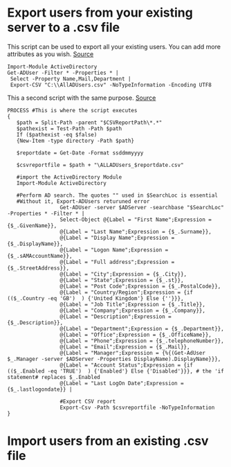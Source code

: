 # Export users from your existing server to a .csv file
This script can be used to export all your existing users. You can add more attributes as you wish. 
[Source](http://www.morgantechspace.com/2014/11/Export-AD-Users-to-CSV-using-Powershell.html#exportll)

```
Import-Module ActiveDirectory
Get-ADUser -Filter * -Properties * |
 Select -Property Name,Mail,Department | 
 Export-CSV "C:\\AllADUsers.csv" -NoTypeInformation -Encoding UTF8
 ```
 This a second script with the same purpose.
 [Source](https://gallery.technet.microsoft.com/scriptcenter/Powershell-script-to-5edcdaea)
 
 
 ```
PROCESS #This is where the script executes 
{ 
    $path = Split-Path -parent "$CSVReportPath\*.*" 
    $pathexist = Test-Path -Path $path 
    If ($pathexist -eq $false) 
    {New-Item -type directory -Path $path} 
     
    $reportdate = Get-Date -Format ssddmmyyyy 
 
    $csvreportfile = $path + "\ALLADUsers_$reportdate.csv" 
     
    #import the ActiveDirectory Module 
    Import-Module ActiveDirectory 
     
    #Perform AD search. The quotes "" used in $SearchLoc is essential 
    #Without it, Export-ADUsers returuned error 
                  Get-ADUser -server $ADServer -searchbase "$SearchLoc" -Properties * -Filter * |  
                  Select-Object @{Label = "First Name";Expression = {$_.GivenName}},  
                  @{Label = "Last Name";Expression = {$_.Surname}}, 
                  @{Label = "Display Name";Expression = {$_.DisplayName}}, 
                  @{Label = "Logon Name";Expression = {$_.sAMAccountName}}, 
                  @{Label = "Full address";Expression = {$_.StreetAddress}}, 
                  @{Label = "City";Expression = {$_.City}}, 
                  @{Label = "State";Expression = {$_.st}}, 
                  @{Label = "Post Code";Expression = {$_.PostalCode}}, 
                  @{Label = "Country/Region";Expression = {if (($_.Country -eq 'GB')  ) {'United Kingdom'} Else {''}}}, 
                  @{Label = "Job Title";Expression = {$_.Title}}, 
                  @{Label = "Company";Expression = {$_.Company}}, 
                  @{Label = "Description";Expression = {$_.Description}}, 
                  @{Label = "Department";Expression = {$_.Department}}, 
                  @{Label = "Office";Expression = {$_.OfficeName}}, 
                  @{Label = "Phone";Expression = {$_.telephoneNumber}}, 
                  @{Label = "Email";Expression = {$_.Mail}}, 
                  @{Label = "Manager";Expression = {%{(Get-AdUser $_.Manager -server $ADServer -Properties DisplayName).DisplayName}}}, 
                  @{Label = "Account Status";Expression = {if (($_.Enabled -eq 'TRUE')  ) {'Enabled'} Else {'Disabled'}}}, # the 'if statement# replaces $_.Enabled 
                  @{Label = "Last LogOn Date";Expression = {$_.lastlogondate}} |  
                   
                  #Export CSV report 
                  Export-Csv -Path $csvreportfile -NoTypeInformation     
}
```

# Import users from an existing .csv file
